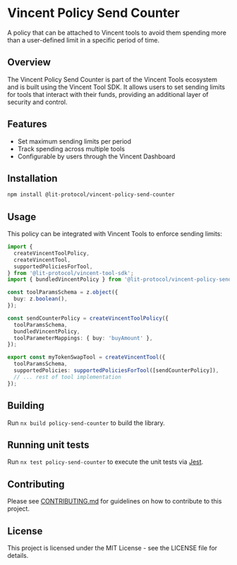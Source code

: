 # Vincent Policy Send Counter

A policy that can be attached to Vincent tools to avoid them spending more than a user-defined limit in a specific period of time.

## Overview

The Vincent Policy Send Counter is part of the Vincent Tools ecosystem and is built using the Vincent Tool SDK. It allows users to set sending limits for tools that interact with their funds, providing an additional layer of security and control.

## Features

- Set maximum sending limits per period
- Track spending across multiple tools
- Configurable by users through the Vincent Dashboard

## Installation

```bash
npm install @lit-protocol/vincent-policy-send-counter
```

## Usage

This policy can be integrated with Vincent Tools to enforce sending limits:

```typescript
import {
  createVincentToolPolicy,
  createVincentTool,
  supportedPoliciesForTool,
} from '@lit-protocol/vincent-tool-sdk';
import { bundledVincentPolicy } from '@lit-protocol/vincent-policy-send-counter';

const toolParamsSchema = z.object({
  buy: z.boolean(),
});

const sendCounterPolicy = createVincentToolPolicy({
  toolParamsSchema,
  bundledVincentPolicy,
  toolParameterMappings: { buy: 'buyAmount' },
});

export const myTokenSwapTool = createVincentTool({
  toolParamsSchema,
  supportedPolicies: supportedPoliciesForTool([sendCounterPolicy]),
  // ... rest of tool implementation
});
```

## Building

Run `nx build policy-send-counter` to build the library.

## Running unit tests

Run `nx test policy-send-counter` to execute the unit tests via [Jest](https://jestjs.io).

## Contributing

Please see [CONTRIBUTING.md](./CONTRIBUTING.md) for guidelines on how to contribute to this project.

## License

This project is licensed under the MIT License - see the LICENSE file for details.
